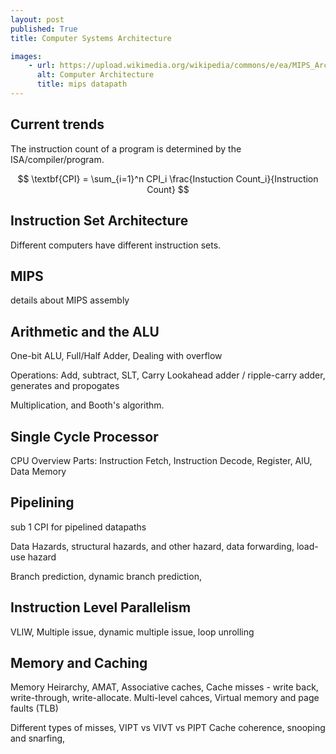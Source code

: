 ```yaml
---
layout: post
published: True
title: Computer Systems Architecture

images:
    - url: https://upload.wikimedia.org/wikipedia/commons/e/ea/MIPS_Architecture_%28Pipelined%29.svg
      alt: Computer Architecture
      title: mips datapath 
---
```


## Current trends 

The instruction count of a program is determined by the ISA/compiler/program.

$$ \textbf{CPI} = \sum_{i=1}^n CPI_i \frac{Instuction Count_i}{Instruction Count} $$

## Instruction Set Architecture
Different computers have different instruction sets. 

## MIPS
details about MIPS assembly

## Arithmetic and the ALU
One-bit ALU, Full/Half Adder, Dealing with overflow

Operations: Add, subtract, SLT, 
Carry Lookahead adder / ripple-carry adder, generates and propogates

Multiplication, and Booth's algorithm. 

## Single Cycle Processor
CPU Overview
Parts: Instruction Fetch, Instruction Decode, Register, AlU, Data Memory

## Pipelining
sub  1 CPI for pipelined datapaths

Data Hazards, structural hazards, and other hazard, data forwarding, load-use hazard

Branch prediction, dynamic branch prediction, 

## Instruction Level Parallelism
VLIW, Multiple issue, dynamic multiple issue, loop unrolling

## Memory and Caching
Memory Heirarchy, AMAT, Associative caches, Cache misses - write back, write-through, write-allocate. 
Multi-level cahces, Virtual memory and page faults (TLB)

Different types of misses, VIPT vs VIVT vs PIPT
Cache coherence, snooping and snarfing, 

